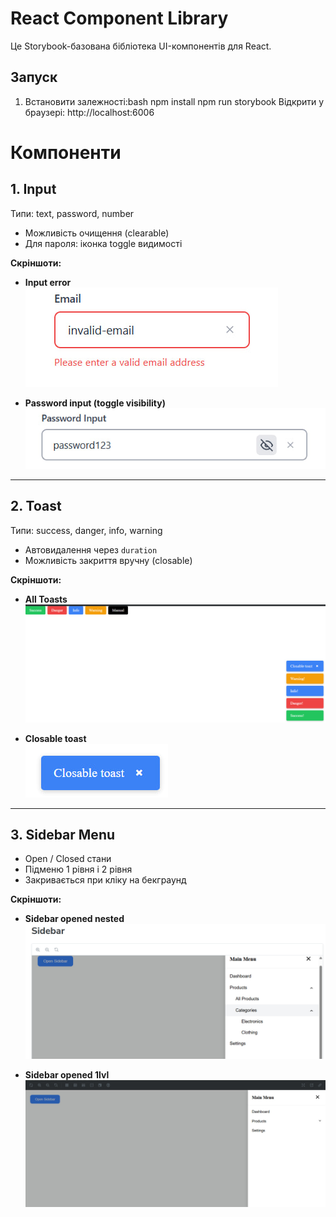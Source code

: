  # React Component Library

Це Storybook-базована бібліотека UI-компонентів для React.

## Запуск

1. Встановити залежності:bash
npm install
npm run storybook
Відкрити у браузері:
http://localhost:6006

# Компоненти

## 1. Input

Типи: text, password, number

- Можливість очищення (clearable)  
- Для пароля: іконка toggle видимості

**Скріншоти:**

- **Input error**  
![Input error](./screenshots/input-error.png)

- **Password input (toggle visibility)**  
![Password input](./screenshots/input-password.png)

---

## 2. Toast

Типи: success, danger, info, warning

- Автовидалення через `duration`  
- Можливість закриття вручну (closable)

**Скріншоти:**

- **All Toasts**  
![All Toasts](./screenshots/toasts-all.png)

- **Closable toast**  
![Closable toast](./screenshots/toast-closable.png)

---

## 3. Sidebar Menu

- Open / Closed стани  
- Підменю 1 рівня і 2 рівня  
- Закривається при кліку на бекграунд

**Скріншоти:**

- **Sidebar opened nested**  
![Sidebar opened nested](./screenshots/sidebar-opened-nest.png)

- **Sidebar opened 1lvl**  
![Sidebar opened 1lvl](./screenshots/sidebar-opened-firstLvl.png)



 
